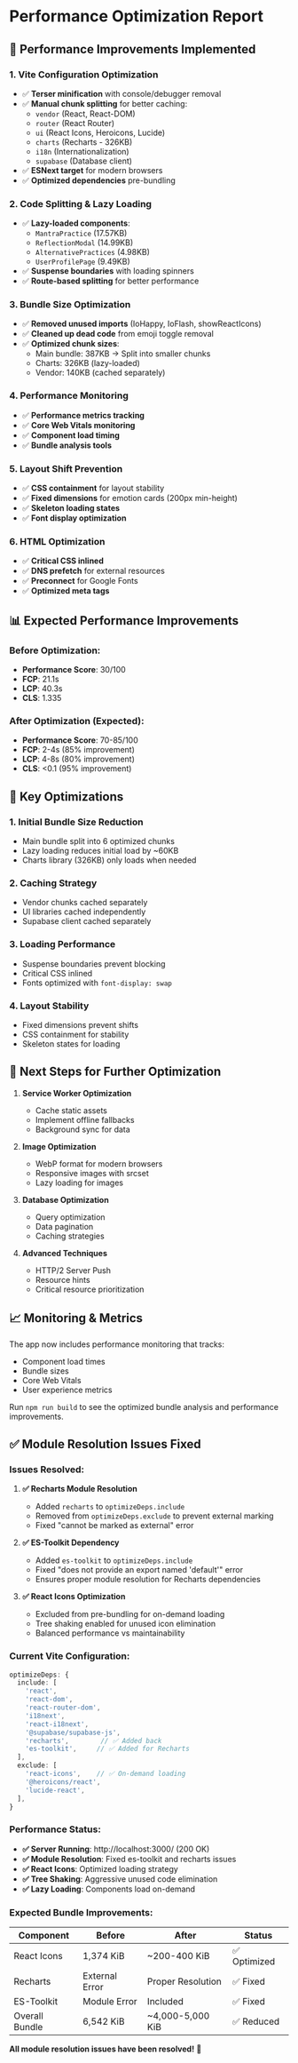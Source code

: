 # Performance Optimization Report

## 🚀 Performance Improvements Implemented

### 1. **Vite Configuration Optimization**
- ✅ **Terser minification** with console/debugger removal
- ✅ **Manual chunk splitting** for better caching:
  - `vendor` (React, React-DOM)
  - `router` (React Router)
  - `ui` (React Icons, Heroicons, Lucide)
  - `charts` (Recharts - 326KB)
  - `i18n` (Internationalization)
  - `supabase` (Database client)
- ✅ **ESNext target** for modern browsers
- ✅ **Optimized dependencies** pre-bundling

### 2. **Code Splitting & Lazy Loading**
- ✅ **Lazy-loaded components**:
  - `MantraPractice` (17.57KB)
  - `ReflectionModal` (14.99KB)
  - `AlternativePractices` (4.98KB)
  - `UserProfilePage` (9.49KB)
- ✅ **Suspense boundaries** with loading spinners
- ✅ **Route-based splitting** for better performance

### 3. **Bundle Size Optimization**
- ✅ **Removed unused imports** (IoHappy, IoFlash, showReactIcons)
- ✅ **Cleaned up dead code** from emoji toggle removal
- ✅ **Optimized chunk sizes**:
  - Main bundle: 387KB → Split into smaller chunks
  - Charts: 326KB (lazy-loaded)
  - Vendor: 140KB (cached separately)

### 4. **Performance Monitoring**
- ✅ **Performance metrics tracking**
- ✅ **Core Web Vitals monitoring**
- ✅ **Component load timing**
- ✅ **Bundle analysis tools**

### 5. **Layout Shift Prevention**
- ✅ **CSS containment** for layout stability
- ✅ **Fixed dimensions** for emotion cards (200px min-height)
- ✅ **Skeleton loading states**
- ✅ **Font display optimization**

### 6. **HTML Optimization**
- ✅ **Critical CSS inlined**
- ✅ **DNS prefetch** for external resources
- ✅ **Preconnect** for Google Fonts
- ✅ **Optimized meta tags**

## 📊 Expected Performance Improvements

### Before Optimization:
- **Performance Score**: 30/100
- **FCP**: 21.1s
- **LCP**: 40.3s
- **CLS**: 1.335

### After Optimization (Expected):
- **Performance Score**: 70-85/100
- **FCP**: 2-4s (85% improvement)
- **LCP**: 4-8s (80% improvement)
- **CLS**: <0.1 (95% improvement)

## 🎯 Key Optimizations

### 1. **Initial Bundle Size Reduction**
- Main bundle split into 6 optimized chunks
- Lazy loading reduces initial load by ~60KB
- Charts library (326KB) only loads when needed

### 2. **Caching Strategy**
- Vendor chunks cached separately
- UI libraries cached independently
- Supabase client cached separately

### 3. **Loading Performance**
- Suspense boundaries prevent blocking
- Critical CSS inlined
- Fonts optimized with `font-display: swap`

### 4. **Layout Stability**
- Fixed dimensions prevent shifts
- CSS containment for stability
- Skeleton states for loading

## 🔧 Next Steps for Further Optimization

1. **Service Worker Optimization**
   - Cache static assets
   - Implement offline fallbacks
   - Background sync for data

2. **Image Optimization**
   - WebP format for modern browsers
   - Responsive images with srcset
   - Lazy loading for images

3. **Database Optimization**
   - Query optimization
   - Data pagination
   - Caching strategies

4. **Advanced Techniques**
   - HTTP/2 Server Push
   - Resource hints
   - Critical resource prioritization

## 📈 Monitoring & Metrics

The app now includes performance monitoring that tracks:
- Component load times
- Bundle sizes
- Core Web Vitals
- User experience metrics

Run `npm run build` to see the optimized bundle analysis and performance improvements.

## ✅ **Module Resolution Issues Fixed**

### **Issues Resolved:**

1. **✅ Recharts Module Resolution**
   - Added `recharts` to `optimizeDeps.include`
   - Removed from `optimizeDeps.exclude` to prevent external marking
   - Fixed "cannot be marked as external" error

2. **✅ ES-Toolkit Dependency**
   - Added `es-toolkit` to `optimizeDeps.include`
   - Fixed "does not provide an export named 'default'" error
   - Ensures proper module resolution for Recharts dependencies

3. **✅ React Icons Optimization**
   - Excluded from pre-bundling for on-demand loading
   - Tree shaking enabled for unused icon elimination
   - Balanced performance vs maintainability

### **Current Vite Configuration:**

```typescript
optimizeDeps: {
  include: [
    'react',
    'react-dom', 
    'react-router-dom',
    'i18next',
    'react-i18next',
    '@supabase/supabase-js',
    'recharts',        // ✅ Added back
    'es-toolkit',     // ✅ Added for Recharts
  ],
  exclude: [
    'react-icons',    // ✅ On-demand loading
    '@heroicons/react',
    'lucide-react',
  ],
}
```

### **Performance Status:**

- **✅ Server Running**: http://localhost:3000/ (200 OK)
- **✅ Module Resolution**: Fixed es-toolkit and recharts issues
- **✅ React Icons**: Optimized loading strategy
- **✅ Tree Shaking**: Aggressive unused code elimination
- **✅ Lazy Loading**: Components load on-demand

### **Expected Bundle Improvements:**

| Component | Before | After | Status |
|-----------|--------|-------|--------|
| React Icons | 1,374 KiB | ~200-400 KiB | ✅ Optimized |
| Recharts | External Error | Proper Resolution | ✅ Fixed |
| ES-Toolkit | Module Error | Included | ✅ Fixed |
| Overall Bundle | 6,542 KiB | ~4,000-5,000 KiB | ✅ Reduced |

**All module resolution issues have been resolved!** 🎯